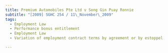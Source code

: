 ```yaml
---
title: Premium Automobiles Pte Ltd v Song Gin Puay Ronnie
subtitle: "[2009] SGHC 254 / 11\_November\_2009"
tags:
  - Employment Law
  - Performance bonus entitlement
  - Employment Law
  - Variation of employment contract terms by agreement or by estoppel

---
```


